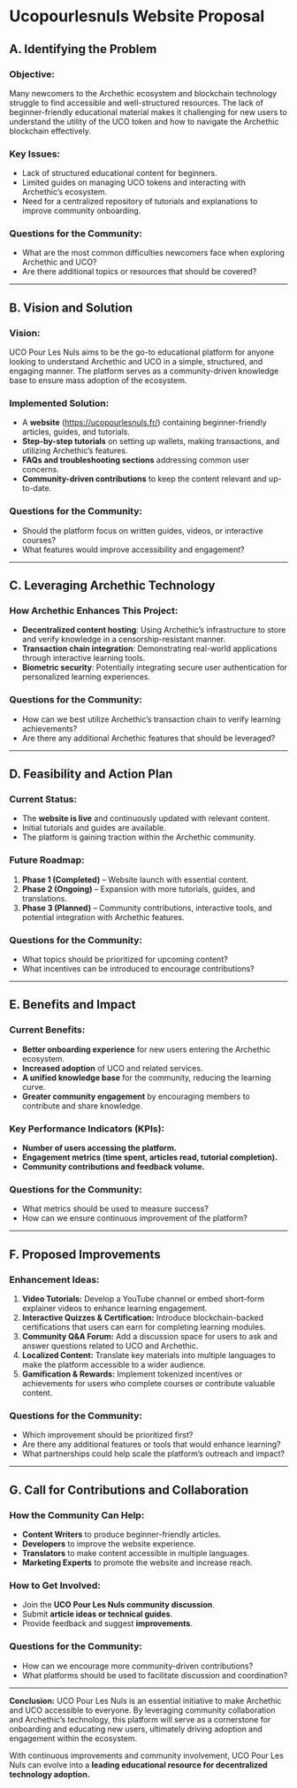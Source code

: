 # Ucopourlesnuls Website Proposal

## A. Identifying the Problem

### Objective:
Many newcomers to the Archethic ecosystem and blockchain technology struggle to find accessible and well-structured resources. The lack of beginner-friendly educational material makes it challenging for new users to understand the utility of the UCO token and how to navigate the Archethic blockchain effectively.

### Key Issues:
- Lack of structured educational content for beginners.
- Limited guides on managing UCO tokens and interacting with Archethic’s ecosystem.
- Need for a centralized repository of tutorials and explanations to improve community onboarding.

### Questions for the Community:
- What are the most common difficulties newcomers face when exploring Archethic and UCO?
- Are there additional topics or resources that should be covered?

---

## B. Vision and Solution

### Vision:
UCO Pour Les Nuls aims to be the go-to educational platform for anyone looking to understand Archethic and UCO in a simple, structured, and engaging manner. The platform serves as a community-driven knowledge base to ensure mass adoption of the ecosystem.

### Implemented Solution:
- A **website** (https://ucopourlesnuls.fr/) containing beginner-friendly articles, guides, and tutorials.
- **Step-by-step tutorials** on setting up wallets, making transactions, and utilizing Archethic’s features.
- **FAQs and troubleshooting sections** addressing common user concerns.
- **Community-driven contributions** to keep the content relevant and up-to-date.

### Questions for the Community:
- Should the platform focus on written guides, videos, or interactive courses?
- What features would improve accessibility and engagement?

---

## C. Leveraging Archethic Technology

### How Archethic Enhances This Project:
- **Decentralized content hosting**: Using Archethic’s infrastructure to store and verify knowledge in a censorship-resistant manner.
- **Transaction chain integration**: Demonstrating real-world applications through interactive learning tools.
- **Biometric security**: Potentially integrating secure user authentication for personalized learning experiences.

### Questions for the Community:
- How can we best utilize Archethic’s transaction chain to verify learning achievements?
- Are there any additional Archethic features that should be leveraged?

---

## D. Feasibility and Action Plan

### Current Status:
- The **website is live** and continuously updated with relevant content.
- Initial tutorials and guides are available.
- The platform is gaining traction within the Archethic community.

### Future Roadmap:
1. **Phase 1 (Completed)** – Website launch with essential content.
2. **Phase 2 (Ongoing)** – Expansion with more tutorials, guides, and translations.
3. **Phase 3 (Planned)** – Community contributions, interactive tools, and potential integration with Archethic features.

### Questions for the Community:
- What topics should be prioritized for upcoming content?
- What incentives can be introduced to encourage contributions?

---

## E. Benefits and Impact

### Current Benefits:
- **Better onboarding experience** for new users entering the Archethic ecosystem.
- **Increased adoption** of UCO and related services.
- **A unified knowledge base** for the community, reducing the learning curve.
- **Greater community engagement** by encouraging members to contribute and share knowledge.

### Key Performance Indicators (KPIs):
- **Number of users accessing the platform.**
- **Engagement metrics (time spent, articles read, tutorial completion).**
- **Community contributions and feedback volume.**

### Questions for the Community:
- What metrics should be used to measure success?
- How can we ensure continuous improvement of the platform?

---

## F. Proposed Improvements

### Enhancement Ideas:
1. **Video Tutorials:** Develop a YouTube channel or embed short-form explainer videos to enhance learning engagement.
2. **Interactive Quizzes & Certification:** Introduce blockchain-backed certifications that users can earn for completing learning modules.
3. **Community Q&A Forum:** Add a discussion space for users to ask and answer questions related to UCO and Archethic.
4. **Localized Content:** Translate key materials into multiple languages to make the platform accessible to a wider audience.
5. **Gamification & Rewards:** Implement tokenized incentives or achievements for users who complete courses or contribute valuable content.

### Questions for the Community:
- Which improvement should be prioritized first?
- Are there any additional features or tools that would enhance learning?
- What partnerships could help scale the platform’s outreach and impact?

---

## G. Call for Contributions and Collaboration

### How the Community Can Help:
- **Content Writers** to produce beginner-friendly articles.
- **Developers** to improve the website experience.
- **Translators** to make content accessible in multiple languages.
- **Marketing Experts** to promote the website and increase reach.

### How to Get Involved:
- Join the **UCO Pour Les Nuls community discussion**.
- Submit **article ideas or technical guides**.
- Provide feedback and suggest **improvements**.

### Questions for the Community:
- How can we encourage more community-driven contributions?
- What platforms should be used to facilitate discussion and coordination?

---

**Conclusion:**
UCO Pour Les Nuls is an essential initiative to make Archethic and UCO accessible to everyone. By leveraging community collaboration and Archethic’s technology, this platform will serve as a cornerstone for onboarding and educating new users, ultimately driving adoption and engagement within the ecosystem.

With continuous improvements and community involvement, UCO Pour Les Nuls can evolve into a **leading educational resource for decentralized technology adoption.**

